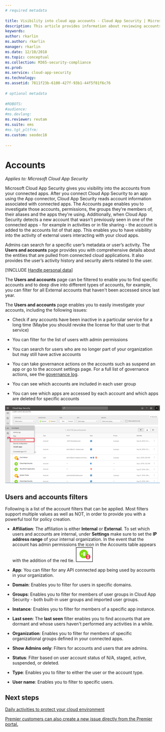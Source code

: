 ```yaml
---
# required metadata

title: Visibility into cloud app accounts - Cloud App Security | Microsoft Docs
description: This article provides information about reviewing accounts from your connected apps. 
keywords:
author: rkarlin
ms.author: rkarlin
manager: rkarlin
ms.date: 12/10/2018
ms.topic: conceptual
ms.collection: M365-security-compliance
ms.prod:
ms.service: cloud-app-security
ms.technology:
ms.assetid: 7811f23b-6100-427f-93b1-44f5f81f6c76

# optional metadata

#ROBOTS:
#audience:
#ms.devlang:
ms.reviewer: reutam
ms.suite: ems
#ms.tgt_pltfrm:
ms.custom: seodec18

---
```

# Accounts

*Applies to: Microsoft Cloud App Security*

Microsoft Cloud App Security gives you visibility into the accounts from your connected apps. After you connect Cloud App Security to an app using the App connector, Cloud App Security reads account information associated with connected apps. The Accounts page enables you to investigate those accounts, permissions, the groups they're members of, their aliases and the apps they're using. Additionally, when Cloud App Security detects a new account that wasn't previously seen in one of the connected apps - for example in activities or in file sharing - the account is added to the accounts list of that app. This enables you to have visibility into the activity of external users interacting with your cloud apps.

Admins can search for a specific user’s metadata or user’s activity. The **Users and accounts** page provides you with comprehensive details about the entities that are pulled from connected cloud applications. It also provides the user’s activity history and security alerts related to the user.

[!INCLUDE [Handle personal data](../includes/gdpr-intro-sentence.md)]


The **Users and accounts** page can be filtered to enable you to find specific accounts and to deep dive into different types of accounts, for example, you can filter for all External accounts that haven't been accessed since last year. 

The **Users and accounts** page enables you to easily investigate your accounts, including the following issues:  

-   Check if any accounts have been inactive in a particular service for a long time (Maybe you should revoke the license for that user to that service)  
-   You can filter for the list of users with admin permissions  

-   You can search for users who are no longer part of your organization but may still have active accounts  

-   You can take governance actions on the accounts such as suspend an app or go to the account settings page. For a full list of governance actions, see the [governance log](governance-actions.md).
    
-   You can see which accounts are included in each user group  

-   You can see which apps are accessed by each account and which apps are deleted for specific accounts
    

![accounts screen](./media/accounts-page.png)

## Users and accounts filters
Following is a list of the account filters that can be applied. Most filters support multiple values as well as NOT, in order to provide you with a powerful tool for policy creation.  
  
<!--- **Account name**: The account name is the primary alias of the user, but other identifiers from other Microsoft accounts (Office 365 and Azure Active Directory) such as proxy addresses, aliases, SID are supported and consolidated beneath the primary alias. -->

- **Affiliation**: The affiliation is either **Internal** or **External**. To set which users and accounts are internal, under **Settings** make sure to set the **IP address range** of your internal organization. In the event that the account has admin permissions the icon in the Accounts table appears with the addition of the red tie. ![accounts admin icon](./media/accounts-admin-icon.png)

- **App**: You can filter for any API connected app being used by accounts in your organization.

- **Domain**: Enables you to filter for users in specific domains.

- **Groups**: Enables you to filter for members of user groups in Cloud App Security - both built-in user groups and imported user groups.

- **Instance**: Enables you to filter for members of a specific app instance. 

- **Last seen**: The **last seen** filter enables you to find accounts that are dormant and whose users haven't performed any activities in a while.

- **Organization**: Enables you to filter for members of specific organizational groups defined in your connected apps.

- **Show Admins only**: Filters for accounts and users that are admins.

- **Status**: Filter based on user account status of N/A, staged, active, suspended, or deleted.

- **Type**: Enables you to filter to either the user or the account type.

- **User name**: Enables you to filter to specific users. 


## Next steps  
[Daily activities to protect your cloud environment](daily-activities-to-protect-your-cloud-environment.md)   

[Premier customers can also create a new issue directly from the Premier portal.](https://premier.microsoft.com/)  
  
  

